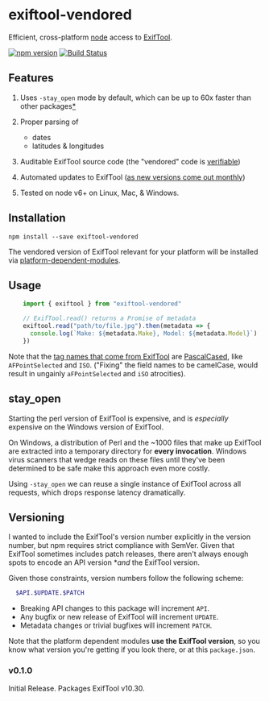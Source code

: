 # exiftool-vendored

Efficient, cross-platform [node](https://nodejs.org/) access to [ExifTool](http://www.sno.phy.queensu.ca/~phil/exiftool/). 

[![npm version](https://badge.fury.io/js/exiftool-vendored.svg)](https://badge.fury.io/js/exiftool-vendored)
[![Build Status](https://travis-ci.org/mceachen/exiftool-vendored.svg?branch=master)](https://travis-ci.org/mceachen/exiftool-vendored)

## Features

1. Uses `-stay_open` mode by default, which can be up to 60x faster than other packages[*](#stay_open)

1. Proper parsing of 
    - dates
    - latitudes & longitudes

1. Auditable ExifTool source code (the "vendored" code is [verifiable](http://owl.phy.queensu.ca/~phil/exiftool/checksums.txt))

1. Automated updates to ExifTool ([as new versions come out monthly](http://www.sno.phy.queensu.ca/~phil/exiftool/history.html))

1. Tested on node v6+ on Linux, Mac, & Windows.

## Installation

    npm install --save exiftool-vendored

The vendored version of ExifTool relevant for your platform will be installed via [platform-dependent-modules](https://www.npmjs.com/package/platform-dependent-modules).

## Usage

```js
    import { exiftool } from "exiftool-vendored"

    // ExifTool.read() returns a Promise of metadata
    exiftool.read("path/to/file.jpg").then(metadata => {
      console.log(`Make: ${metadata.Make}, Model: ${metadata.Model}`)
    })
```

Note that the [tag names that come from ExifTool](http://www.sno.phy.queensu.ca/~phil/exiftool/TagNames/index.html) are [PascalCased](https://en.wikipedia.org/wiki/PascalCase), like `AFPointSelected` and `ISO`. ("Fixing" the field names to be camelCase, would result in ungainly `aFPointSelected` and `iSO` atrocities).

## stay_open

Starting the perl version of ExifTool is expensive, and is *especially* expensive on the Windows version of ExifTool. 

On Windows, a distribution of Perl and the ~1000 files that make up ExifTool are extracted into a temporary directory for **every invocation**. Windows virus scanners that wedge reads on these files until they've been determined to be safe make this approach even more costly.

Using `-stay_open` we can reuse a single instance of ExifTool across all requests, which drops response latency dramatically. 

## Versioning

I wanted to include the ExifTool's version number explicitly in the version number, but npm requires strict compliance with SemVer. Given that ExifTool sometimes includes patch releases, there aren't always enough spots to encode an API version **and* the ExifTool version.

Given those constraints, version numbers follow the following scheme:
```sh
  $API.$UPDATE.$PATCH
```

* Breaking API changes to this package will increment `API`.
* Any bugfix or new release of ExifTool will increment `UPDATE`.
* Metadata changes or trivial bugfixes will increment `PATCH`.

Note that the platform dependent modules **use the ExifTool version**, so you know what version you're getting if you look there, or at this `package.json`.

### v0.1.0

Initial Release. Packages ExifTool v10.30.
